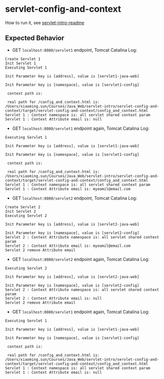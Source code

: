 # servlet-config-and-context

How to run it, see [servlet-intro-readme](https://github.com/rsun07/Java_Web/tree/master/servlet-intro#how-to-run-it)

## Expected Behavior
- GET `localhost:8080/servlet1` endpoint, Tomcat Catalina Log:
```
Create Servlet 1
Init Servlet 1
Executing Servlet 1

Init Parameter key is [address], value is [servlet1-java-web]

Init Parameter key is [namespace], value is [servlet1-config]

 context path is: 

 real path for /config_and_context.html is: /Users/xiaoming.sun/Courses/Java_Web/servlet-intro/servlet-config-and-context/target/servlet-config-and-context/config_and_context.html
Servlet 1 : Context namespace is: all servlet shared context param
Servlet 1 : Context Attribute email is: null
```
- GET `localhost:8080/servlet1` endpoint again, Tomcat Catalina Log:
```
Executing Servlet 1

Init Parameter key is [address], value is [servlet1-java-web]

Init Parameter key is [namespace], value is [servlet1-config]

 context path is: 

 real path for /config_and_context.html is: /Users/xiaoming.sun/Courses/Java_Web/servlet-intro/servlet-config-and-context/target/servlet-config-and-context/config_and_context.html
Servlet 1 : Context namespace is: all servlet shared context param
Servlet 1 : Context Attribute email is: myeamil@email.com
```
- GET `localhost:8080/servlet2` endpoint, Tomcat Catalina Log:
```
Create Servlet 2
Init Servlet 2
Executing Servlet 2

Init Parameter key is [address], value is [servlet2-java-web]

Init Parameter key is [namespace], value is [servlet2-config]
Servlet 2 : Context Attribute namespace is: all servlet shared context param
Servlet 2 : Context Attribute email is: myeamil@email.com
Servlet 2 remove Attribute email
```
- GET `localhost:8080/servlet2` endpoint again, Tomcat Catalina Log:
```
Executing Servlet 2

Init Parameter key is [address], value is [servlet2-java-web]

Init Parameter key is [namespace], value is [servlet2-config]
Servlet 2 : Context Attribute namespace is: all servlet shared context param
Servlet 2 : Context Attribute email is: null
Servlet 2 remove Attribute email
```
- GET `localhost:8080/servlet1` endpoint again, Tomcat Catalina Log:
```
Executing Servlet 1

Init Parameter key is [address], value is [servlet1-java-web]

Init Parameter key is [namespace], value is [servlet1-config]

 context path is: 

 real path for /config_and_context.html is: /Users/xiaoming.sun/Courses/Java_Web/servlet-intro/servlet-config-and-context/target/servlet-config-and-context/config_and_context.html
Servlet 1 : Context namespace is: all servlet shared context param
Servlet 1 : Context Attribute email is: null
```
